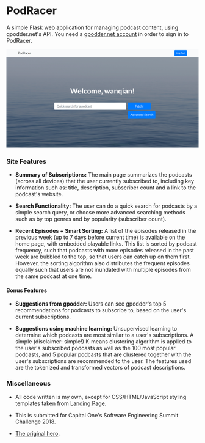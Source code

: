 # PodRacer

A simple Flask web application for managing podcast content, using gpodder.net's API. You need a [gpodder.net account](https://gpodder.net/) in order to sign in to PodRacer.

[![Home page display](/screenshots/display_ex1.png "Visual of the home page.")](http://podracer.herokuapp.com)


### Site Features

- **Summary of Subscriptions:** The main page summarizes the podcasts (across all devices) that the user currently subscribed to, including key information such as: title, description, subscriber count and a link to the podcast's website.

- **Search Functionality:** The user can do a quick search for podcasts by a simple search query, or choose more advanced searching methods such as by top genres and by popularity (subscriber count).

- **Recent Episodes + Smart Sorting:** A list of the episodes released in the previous week (up to 7 days before current time) is available on the home page, with embedded playable links. This list is sorted by podcast frequency, such that podcasts with more episodes released in the past week are bubbled to the top, so that users can catch up on them first. However, the sorting algorithm also distributes the frequent episodes equally such that users are not inundated with multiple episodes from the same podcast at one time.

#### Bonus Features

- **Suggestions from gpodder:** Users can see gpodder's top 5 recommendations for podcasts to subscribe to, based on the user's current subscriptions.

- **Suggestions using machine learning:** Unsupervised learning to determine which podcasts are most similar to a user's subscriptions. A simple (disclaimer: simple!) K-means clustering algorithm is applied to the user's subscribed podcasts as well as the 100 most popular podcasts, and 5 popular podcasts that are clustered together with the user's subscriptions are recommended to the user. The features used are the tokenized and transformed vectors of podcast descriptions.

### Miscellaneous

- All code written is my own, except for CSS/HTML/JavaScript styling templates taken from [Landing Page](https://github.com/BlackrockDigital/startbootstrap-landing-page).

- This is submitted for Capital One's Software Engineering Summit Challenge 2018.

- [The original hero](https://www.youtube.com/watch?v=Hn2OEZ0HFjE).
